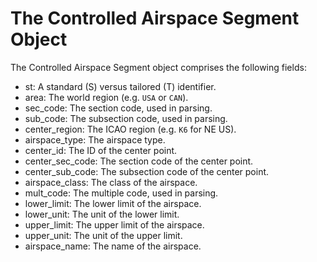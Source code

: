 # The Controlled Airspace Segment Object

The Controlled Airspace Segment object comprises the following fields:

- st: A standard (S) versus tailored (T) identifier.
- area: The world region (e.g. `USA` or `CAN`).
- sec_code: The section code, used in parsing.
- sub_code: The subsection code, used in parsing.
- center_region: The ICAO region (e.g. `K6` for NE US).
- airspace_type: The airspace type.
- center_id: The ID of the center point.
- center_sec_code: The section code of the center point.
- center_sub_code: The subsection code of the center point.
- airspace_class: The class of the airspace.
- mult_code: The multiple code, used in parsing.
- lower_limit: The lower limit of the airspace.
- lower_unit: The unit of the lower limit.
- upper_limit: The upper limit of the airspace.
- upper_unit: The unit of the upper limit.
- airspace_name: The name of the airspace.
